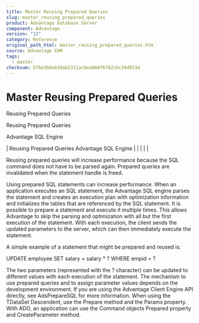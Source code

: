 ```yaml
---
title: Master Reusing Prepared Queries
slug: master_reusing_prepared_queries
product: Advantage Database Server
component: Advantage
version: "12"
category: Reference
original_path_html: master_reusing_prepared_queries.htm
source: Advantage CHM
tags:
  - master
checksum: bfbe3b6eb10ab2311ac6ea060f6762cbc34d033d
---
```


# Master Reusing Prepared Queries

Reusing Prepared Queries

Reusing Prepared Queries

Advantage SQL Engine

| Reusing Prepared Queries  Advantage SQL Engine |  |  |  |  |

Reusing prepared queries will increase performance because the SQL command does not have to be parsed again. Prepared queries are invalidated when the statement handle is freed.

Using prepared SQL statements can increase performance. When an application executes an SQL statement, the Advantage SQL engine parses the statement and creates an execution plan with optimization information and initializes the tables that are referenced by the SQL statement. It is possible to prepare a statement and execute it multiple times. This allows Advantage to skip the parsing and optimization with all but the first execution of the statement. With each execution, the client sends the updated parameters to the server, which can then immediately execute the statement.

A simple example of a statement that might be prepared and reused is:

UPDATE employee SET salary = salary \* ? WHERE empid = ?

The two parameters (represented with the ? character) can be updated to different values with each execution of the statement. The mechanism to use prepared queries and to assign parameter values depends on the development environment. If you are using the Advantage Client Engine API directly, see AdsPrepareSQL for more information. When using the TDataSet Descendent, use the Prepare method and the Params property. With ADO, an application can use the Command objects Prepared property and CreateParameter method.
